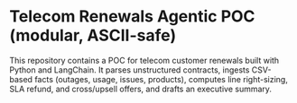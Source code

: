 # Telecom Renewals Agentic POC (modular, ASCII-safe)

This repository contains a POC for telecom customer renewals built with Python and LangChain.
It parses unstructured contracts, ingests CSV-based facts (outages, usage, issues, products),
computes line right-sizing, SLA refund, and cross/upsell offers, and drafts an executive summary.
